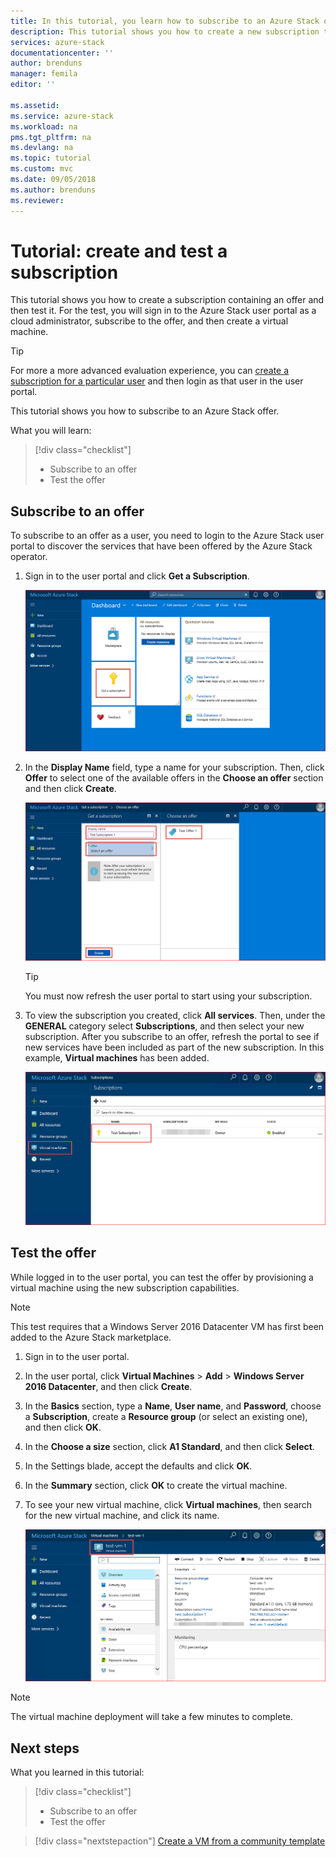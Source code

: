 ```yaml
---
title: In this tutorial, you learn how to subscribe to an Azure Stack offer | Microsoft Docs
description: This tutorial shows you how to create a new subscription to Azure Stack services and test the offer by creating a test virtual machine.
services: azure-stack
documentationcenter: ''
author: brenduns
manager: femila
editor: ''

ms.assetid: 
ms.service: azure-stack
ms.workload: na
pms.tgt_pltfrm: na
ms.devlang: na
ms.topic: tutorial
ms.custom: mvc
ms.date: 09/05/2018
ms.author: brenduns
ms.reviewer: 
---
```


# Tutorial: create and test a subscription
This tutorial shows you how to create a subscription containing an offer and then test it. 
For the test, you will sign in to the Azure Stack user portal as a cloud administrator, subscribe to the offer, and then create a virtual machine.

> [!TIP]
> For more a more advanced evaluation experience, you can [create a subscription for a particular user](https://docs.microsoft.com/azure/azure-stack/azure-stack-subscribe-plan-provision-vm#create-a-subscription-as-a-cloud-operator) and then login as that user in the user portal. 

This tutorial shows you how to subscribe to an Azure Stack offer.

What you will learn:

> [!div class="checklist"]
> * Subscribe to an offer 
> * Test the offer

## Subscribe to an offer
To subscribe to an offer as a user, you need to login to the Azure Stack user portal to discover the services that have been offered by the Azure Stack operator.

1. Sign in to the user portal and click **Get a Subscription**.

   ![Get a subscription](media/azure-stack-subscribe-services/get-subscription.png)

2. In the **Display Name** field, type a name for your subscription. Then, click **Offer** to select one of the available offers in the **Choose an offer** section and then click **Create**.

   ![Create an offer](media/azure-stack-subscribe-services/create-subscription.png)

   > [!TIP]
   > You must now refresh the user portal to start using your subscription.

3. To view the subscription you created, click **All services**.  Then, under the **GENERAL** category select **Subscriptions**, and then select your new subscription. After you subscribe to an offer, refresh the portal to see if new services have been included as part of the new subscription. In this example, **Virtual machines** has been added.

   ![View subscription](media/azure-stack-subscribe-services/view-subscription.png)


## Test the offer
While logged in to the user portal, you can test the offer by provisioning a virtual machine using the new subscription capabilities. 

> [!NOTE]
> This test requires that a Windows Server 2016 Datacenter VM has first been added to the Azure Stack marketplace. 

1. Sign in to the user portal.

2. In the user portal, click **Virtual Machines** > **Add** > **Windows Server 2016 Datacenter**, and then click **Create**.

3. In the **Basics** section, type a **Name**, **User name**, and **Password**, choose a **Subscription**, create a **Resource group** (or select an existing one), and then click **OK**.

4. In the **Choose a size** section, click **A1 Standard**, and then click **Select**.  

5. In the Settings blade, accept the defaults and click **OK**.

6. In the **Summary** section, click **OK** to create the virtual machine.  

7. To see your new virtual machine, click **Virtual machines**, then search for the new virtual machine, and click its name.

    ![All resources](media/azure-stack-subscribe-services/view-vm.png)

> [!NOTE]
> The virtual machine deployment will take a few minutes to complete.


## Next steps

What you learned in this tutorial:

> [!div class="checklist"]
> * Subscribe to an offer 
> * Test the offer


> [!div class="nextstepaction"]
> [Create a VM from a community template](azure-stack-create-vm-template.md)